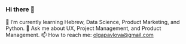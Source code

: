 ### Hi there 👋
🌱 I’m currently learning Hebrew, Data Science, Product Marketing, and Python.
💬 Ask me about UX, Project Management, and Product Management.
📫 How to reach me: olgapavlova@gmail.com
